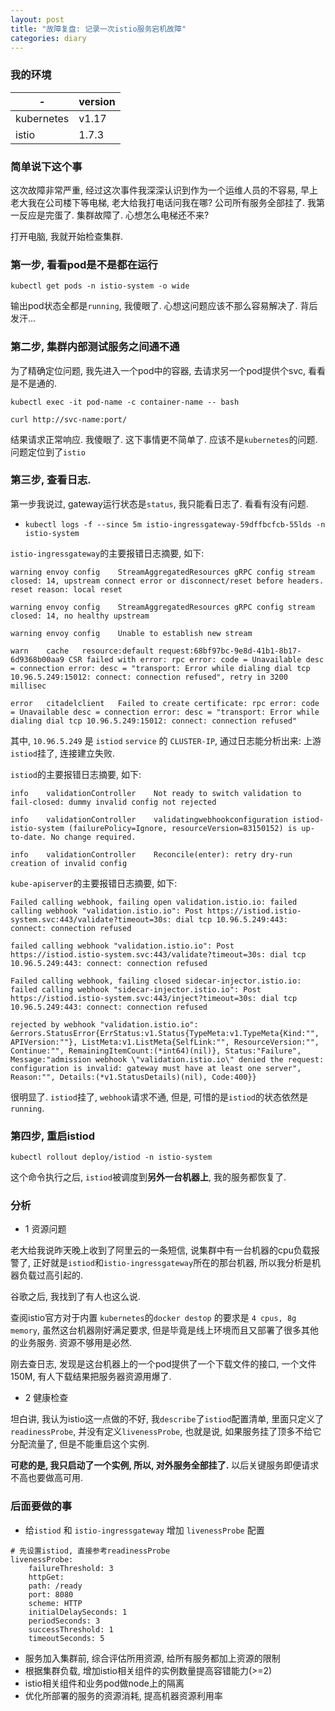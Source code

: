 ```yaml
---
layout: post
title: "故障复盘: 记录一次istio服务宕机故障"
categories: diary
---
```


### 我的环境

|-|version|
|-|-|
|kubernetes|v1.17|
|istio|1.7.3|

### 简单说下这个事

这次故障非常严重, 经过这次事件我深深认识到作为一个运维人员的不容易, 早上老大我在公司楼下等电梯, 老大给我打电话问我在哪? 公司所有服务全部挂了. 我第一反应是完蛋了. 集群故障了. 心想怎么电梯还不来?

打开电脑, 我就开始检查集群. 

### 第一步, 看看pod是不是都在运行

```
kubectl get pods -n istio-system -o wide
```

输出pod状态全都是`running`, 我傻眼了. 心想这问题应该不那么容易解决了. 背后发汗...

### 第二步, 集群内部测试服务之间通不通

为了精确定位问题, 我先进入一个pod中的容器, 去请求另一个pod提供个svc, 看看是不是通的. 

```
kubectl exec -it pod-name -c container-name -- bash

curl http://svc-name:port/
```

结果请求正常响应. 我傻眼了. 这下事情更不简单了. 应该不是`kubernetes`的问题. 问题定位到了`istio`

### 第三步, 查看日志.

第一步我说过, gateway运行状态是`status`, 我只能看日志了. 看看有没有问题.

- `kubectl logs -f --since 5m istio-ingressgateway-59dffbcfcb-55lds -n istio-system`

`istio-ingressgateway`的主要报错日志摘要, 如下:

```
warning	envoy config	StreamAggregatedResources gRPC config stream closed: 14, upstream connect error or disconnect/reset before headers. reset reason: local reset

warning	envoy config	StreamAggregatedResources gRPC config stream closed: 14, no healthy upstream

warning	envoy config	Unable to establish new stream

warn	cache	resource:default request:68bf97bc-9e8d-41b1-8b17-6d9368b00aa9 CSR failed with error: rpc error: code = Unavailable desc = connection error: desc = "transport: Error while dialing dial tcp 10.96.5.249:15012: connect: connection refused", retry in 3200 millisec

error	citadelclient	Failed to create certificate: rpc error: code = Unavailable desc = connection error: desc = "transport: Error while dialing dial tcp 10.96.5.249:15012: connect: connection refused"
```

其中, `10.96.5.249` 是 `istiod` `service` 的 `CLUSTER-IP`, 通过日志能分析出来: 上游`istiod`挂了, 连接建立失败.


`istiod`的主要报错日志摘要, 如下:

```
info	validationController	Not ready to switch validation to fail-closed: dummy invalid config not rejected

info	validationController	validatingwebhookconfiguration istiod-istio-system (failurePolicy=Ignore, resourceVersion=83150152) is up-to-date. No change required.

info	validationController	Reconcile(enter): retry dry-run creation of invalid config
```

`kube-apiserver`的主要报错日志摘要, 如下:

```
Failed calling webhook, failing open validation.istio.io: failed calling webhook "validation.istio.io": Post https://istiod.istio-system.svc:443/validate?timeout=30s: dial tcp 10.96.5.249:443: connect: connection refused

failed calling webhook "validation.istio.io": Post https://istiod.istio-system.svc:443/validate?timeout=30s: dial tcp 10.96.5.249:443: connect: connection refused

Failed calling webhook, failing closed sidecar-injector.istio.io: failed calling webhook "sidecar-injector.istio.io": Post https://istiod.istio-system.svc:443/inject?timeout=30s: dial tcp 10.96.5.249:443: connect: connection refused

rejected by webhook "validation.istio.io": &errors.StatusError{ErrStatus:v1.Status{TypeMeta:v1.TypeMeta{Kind:"", APIVersion:""}, ListMeta:v1.ListMeta{SelfLink:"", ResourceVersion:"", Continue:"", RemainingItemCount:(*int64)(nil)}, Status:"Failure", Message:"admission webhook \"validation.istio.io\" denied the request: configuration is invalid: gateway must have at least one server", Reason:"", Details:(*v1.StatusDetails)(nil), Code:400}}
```
很明显了. `istiod`挂了, `webhook`请求不通, 但是, 可惜的是`istiod`的状态依然是`running`.

### 第四步, 重启istiod

`kubectl rollout deploy/istiod -n istio-system`

这个命令执行之后, `istiod`被调度到**另外一台机器上**, 我的服务都恢复了.

### 分析

- 1 资源问题
  
老大给我说昨天晚上收到了阿里云的一条短信, 说集群中有一台机器的cpu负载报警了, 正好就是`istiod`和`istio-ingressgateway`所在的那台机器, 所以我分析是机器负载过高引起的.

谷歌之后, 我找到了有人也这么说.

查阅istio官方对于内置 `kubernetes`的`docker destop`  的要求是 `4 cpus, 8g memory`, 虽然这台机器刚好满足要求, 但是毕竟是线上环境而且又部署了很多其他的业务服务. 资源不够用是必然.

刚去查日志, 发现是这台机器上的一个pod提供了一个下载文件的接口, 一个文件150M, 有人下载结果把服务器资源用爆了.

- 2 健康检查

坦白讲, 我认为istio这一点做的不好, 我`describe`了`istiod`配置清单, 里面只定义了`readinessProbe`, 并没有定义`livenessProbe`, 也就是说, 如果服务挂了顶多不给它分配流量了, 但是不能重启这个实例. 

**可悲的是, 我只启动了一个实例, 所以, 对外服务全部挂了.**  以后关键服务即便请求不高也要做高可用.

### 后面要做的事

- 给`istiod` 和 `istio-ingressgateway` 增加 `livenessProbe` 配置
  
```
# 先设置istiod, 直接参考readinessProbe
livenessProbe:
    failureThreshold: 3
    httpGet:
    path: /ready
    port: 8080
    scheme: HTTP
    initialDelaySeconds: 1
    periodSeconds: 3
    successThreshold: 1
    timeoutSeconds: 5
```

- 服务加入集群前, 综合评估所用资源, 给所有服务都加上资源的限制
- 根据集群负载, 增加istio相关组件的实例数量提高容错能力(>=2)
- istio相关组件和业务pod做node上的隔离
- 优化所部署的服务的资源消耗, 提高机器资源利用率
